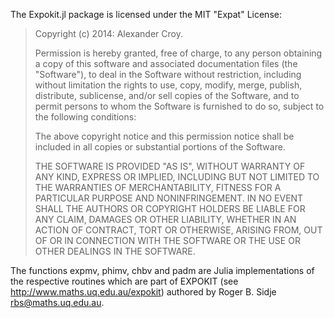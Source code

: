 The Expokit.jl package is licensed under the MIT "Expat" License:

> Copyright (c) 2014: Alexander Croy.
>
> Permission is hereby granted, free of charge, to any person obtaining
> a copy of this software and associated documentation files (the
> "Software"), to deal in the Software without restriction, including
> without limitation the rights to use, copy, modify, merge, publish,
> distribute, sublicense, and/or sell copies of the Software, and to
> permit persons to whom the Software is furnished to do so, subject to
> the following conditions:
>
> The above copyright notice and this permission notice shall be
> included in all copies or substantial portions of the Software.
>
> THE SOFTWARE IS PROVIDED "AS IS", WITHOUT WARRANTY OF ANY KIND,
> EXPRESS OR IMPLIED, INCLUDING BUT NOT LIMITED TO THE WARRANTIES OF
> MERCHANTABILITY, FITNESS FOR A PARTICULAR PURPOSE AND NONINFRINGEMENT.
> IN NO EVENT SHALL THE AUTHORS OR COPYRIGHT HOLDERS BE LIABLE FOR ANY
> CLAIM, DAMAGES OR OTHER LIABILITY, WHETHER IN AN ACTION OF CONTRACT,
> TORT OR OTHERWISE, ARISING FROM, OUT OF OR IN CONNECTION WITH THE
> SOFTWARE OR THE USE OR OTHER DEALINGS IN THE SOFTWARE.

The functions expmv, phimv, chbv and padm are Julia implementations of the respective routines which are
part of EXPOKIT (see http://www.maths.uq.edu.au/expokit) authored by
Roger B. Sidje <rbs@maths.uq.edu.au>.
